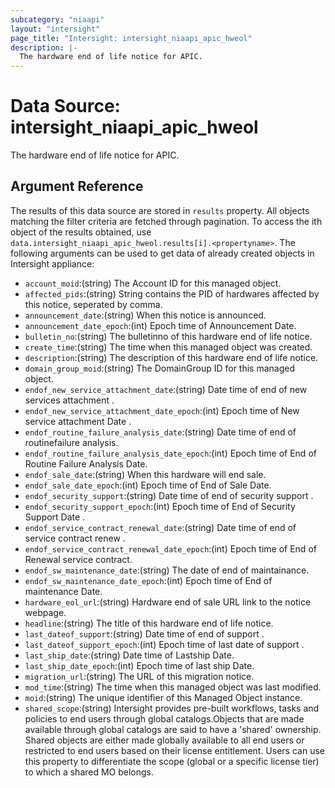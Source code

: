```yaml
---
subcategory: "niaapi"
layout: "intersight"
page_title: "Intersight: intersight_niaapi_apic_hweol"
description: |-
  The hardware end of life notice for APIC.
---
```


# Data Source: intersight_niaapi_apic_hweol
The hardware end of life notice for APIC.
## Argument Reference
The results of this data source are stored in `results` property.
All objects matching the filter criteria are fetched through pagination.
To access the ith object of the results obtained, use `data.intersight_niaapi_apic_hweol.results[i].<propertyname>`.
The following arguments can be used to get data of already created objects in Intersight appliance:
* `account_moid`:(string) The Account ID for this managed object. 
* `affected_pids`:(string) String contains the PID of hardwares affected by this notice, seperated by comma. 
* `announcement_date`:(string) When this notice is announced. 
* `announcement_date_epoch`:(int) Epoch time of Announcement Date. 
* `bulletin_no`:(string) The bulletinno of this hardware end of life notice. 
* `create_time`:(string) The time when this managed object was created. 
* `description`:(string) The description of this hardware end of life notice. 
* `domain_group_moid`:(string) The DomainGroup ID for this managed object. 
* `endof_new_service_attachment_date`:(string) Date time of end of new services attachment  . 
* `endof_new_service_attachment_date_epoch`:(int) Epoch time of New service attachment Date . 
* `endof_routine_failure_analysis_date`:(string) Date time of end of routinefailure analysis. 
* `endof_routine_failure_analysis_date_epoch`:(int) Epoch time of End of Routine Failure Analysis Date. 
* `endof_sale_date`:(string) When this hardware will end sale. 
* `endof_sale_date_epoch`:(int) Epoch time of End of Sale Date. 
* `endof_security_support`:(string) Date time of end of security support . 
* `endof_security_support_epoch`:(int) Epoch time of End of Security Support Date . 
* `endof_service_contract_renewal_date`:(string) Date time of end of service contract renew . 
* `endof_service_contract_renewal_date_epoch`:(int) Epoch time of End of Renewal service contract. 
* `endof_sw_maintenance_date`:(string) The date of end of maintainance. 
* `endof_sw_maintenance_date_epoch`:(int) Epoch time of End of maintenance Date. 
* `hardware_eol_url`:(string) Hardware end of sale URL link to the notice webpage. 
* `headline`:(string) The title of this hardware end of life notice. 
* `last_dateof_support`:(string) Date time of end of support . 
* `last_dateof_support_epoch`:(int) Epoch time of last date of support . 
* `last_ship_date`:(string) Date time of Lastship Date. 
* `last_ship_date_epoch`:(int) Epoch time of last ship Date. 
* `migration_url`:(string) The URL of this migration notice. 
* `mod_time`:(string) The time when this managed object was last modified. 
* `moid`:(string) The unique identifier of this Managed Object instance. 
* `shared_scope`:(string) Intersight provides pre-built workflows, tasks and policies to end users through global catalogs.Objects that are made available through global catalogs are said to have a 'shared' ownership. Shared objects are either made globally available to all end users or restricted to end users based on their license entitlement. Users can use this property to differentiate the scope (global or a specific license tier) to which a shared MO belongs. 
 